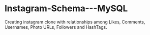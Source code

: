 # Instagram-Schema---MySQL

Creating instagram clone with relationships among Likes, Comments, Usernames, Photo URLs, Followers and HashTags.
